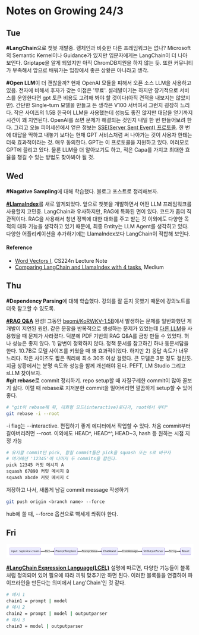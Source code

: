 # Notes on Growing 24/3

## Tue

**#LangChain**으로 챗봇 개발중. 랭체인과 비슷한 다른 프레임워크는 없나? Microsoft의 Semantic Kernel이나 Guidance가 있지만 입문자에게는 LangChain이 더 나아 보인다. Griptape을 알게 되었지만 아직 ChromDB지원을 하지 않는 듯. 또한 커뮤니티가 부족해서 앞으로 배워가는 입장에서 좋은 상황은 아니라고 생각.   

**#Open LLM**이 더 괜찮을까? 현재 OpenAI 모듈을 피해서 오픈 소스 LLM을 사용하고 있음. 전자에 비해서 후자가 갖는 이점은 '무료'. 설레발이기는 하지만 장기적으로 서비스를 운영한다면 gpt 토큰 비용도 고려해 봐야 할 것이다(아직 견적을 내보지는 않았지만). 간단한 Single-turn 모델을 만들고 든 생각은 V100 서버여서 그런지 굉장히 느리다. 작은 사이즈의 1.5B 한국어 LLM을 사용했는데 성능도 좋진 않지만 대답을 얻기까지 시간이 꽤 지연된다. OpenAI를 쓰면 문제가 해결되는 것인지 내일 한 번 만들어보려 한다. 그리고 오늘 피어세션에서 얻은 정보는 <u>SSE(Server Sent Event) 프로토콜</u>. 한 번에 대답을 딱하고 내놓기 보다는 현재 GPT 서비스처럼 써 나아가는 것이 사용자 한테는 더욱 효과적이라는 것. 매우 동의한다. GPT는 이 프로토콜을 지원하고 있다. 여러모로 GPT에 끌리고 있다. 물론 LLM을 더 알아보기도 하고, 적은 Capa를 가지고 최대한 효율을 챙길 수 있는 방법도 찾아봐야 될 것.   

## 

## Wed

**#Nagative Sampling**에 대해 학습했다. 블로그 포스트로 정리해보자.   

[**#LlamaIndex**](https://www.llamaindex.ai/)를 새로 알게되었다. 앞으로 챗봇을 개발하면서 어떤 LLM 프레임워크를 사용할지 고민중. LangChain과 유사하지만, RAG에 특화된 면이 있다. 코드가 좀더 직관적이다. RAG을 사용해서 청년 정책에 대한 대화를 주고 받는 것 이외에도 다양한 목적의 대화 기능을 생각하고 있기 때문에, 최종 Entity는 LLM Agent를 생각히고 있다. 다양한 어플리케이션을 추가하기에는 LlamaIndex보다 LangChain이 적합해 보인다.   

#### Reference

* [Word Vectors I](https://web.stanford.edu/class/archive/cs/cs224n/cs224n.1204/readings/cs224n-2019-notes01-wordvecs1.pdf), CS224n Lecture Note
* [Comparing LangChain and LlamaIndex with 4 tasks](https://lmy.medium.com/comparing-langchain-and-llamaindex-with-4-tasks-2970140edf33), Medium<br>

## 

## Thu

**#Dependency Parsing**에 대해 학습했다. 강의를 잘 듣지 못했기 때문에 강의노트를 더욱 참고할 수 있도록.   

[**#RAG Q&A**](https://github.com/jingi-data/chatbot-using-langchain) 완성! 그동안 [beomi/KoRWKV-1.5B](https://huggingface.co/beomi/KoRWKV-1.5B)에서 발생하는 문제를 일반화했던 게 개발이 지연된 원인. 같은 문장을 반복적으로 생성하는 문제가 있었는데 [다른 LLM](https://huggingface.co/maywell/Synatra-42dot-1.3B)을 사용했을 때 문제가 사라졌다. 덕분에 PDF 기반의 RAG Q&A를 금방 만들 수 있었다. 허나 성능은 좋지 않다. 1) 답변이 정확하지 않다. 정책 문서를 참고하긴 하나 동문서답을 한다. 10.7B로 모델 사이즈를 키웠을 때 꽤 효과적이었다. 하지만 2) 응답 속도가 너무 느리다. 작은 사이즈도 짧은 쿼리에 최소 30초 이상 걸렸다. 큰 모델은 3분 정도 걸린듯. 지금 상황에서는 분명 속도와 성능을 함께 개선해야 된다. PEFT, LM Studio 그리고 sLLM 찾아보자.   
**#git rebase**로 commit 정리하기. repo setup할 때 자질구레한 commit이 많아 꼴보기 싫다. 이럴 때 rebase로 지저분한 commit을 밀어버리면 깔끔하게 setup할 수 있어 좋다.

```bash
# "git아 rebase해 줘, 대화형 모드(interactive)로다가, root에서 부터"
git rebase -i --root
```

-i flag는 --interactive. 편집하기 좋게 에디터에서 작업할 수 있다.
처음 commit부터 갈아버리려면 --root. 이외에도 HEAD^, HEAD^^, HEAD~3, hash 등 원하는 시점 지정 가능

```bash
# 유지할 commit만 pick, 합칠 commit들은 pick을 squash 또는 s로 바꾸자
# 여기에선 '12345'에 나머지 두 commits을 합친다.
pick 12345 커밋 메시지 A
squash 67890 커밋 메시지 B
squash abcde 커밋 메시지 C
```

저장하고 나서, 새롭게 남길 commit message 작성하기

```bash
git push origin <branch name> --force
```

hub에 쏠 때, --force 옵션으로 빡세게 쏴줘야 한다.

## 

## Fri

![LCEL Pipeline](./lcel.png "LCEL Pipeline")

[**#LangChain Expression Language(LCEL)**](https://python.langchain.com/docs/expression_language/) 설명에 따르면, 다양한 기능들이 블록처럼 정의되어 있어 필요에 따라 끼워 맞추기만 하면 된다. 이러한 블록들을 연결하여 파이프라인을 만든다는 의미에서 Lang'Chain'인 것 같다.

```bash
# 예시 1
chain1 = prompt | model
# 예시 2
chain2 = prompt | model | outputparser
# 예시 3
chain3 = model | outputparser 
```

   